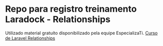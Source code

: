 # Repo para registro treinamento Laradock - Relationships
Utilizado material gratuíto disponibilizado pela equipe EspecializaTi.
[Curso de Laravel Relationships](https://www.youtube.com/playlist?list=PLVSNL1PHDWvSk2zxNTYzGRnPMQTFyrYUi)
